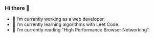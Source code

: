 ### Hi there 👋


- :balloon: I’m currently working as a web developer.
- 🌱 I’m currently learning algorithms with Leet Code. 
- :notebook_with_decorative_cover: I'm currently reading "High Performance Browser Networking".
